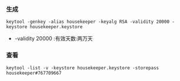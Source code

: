 ### 生成
```
keytool -genkey -alias housekeeper -keyalg RSA -validity 20000 -keystore housekeeper.keystore
```
* -validity 20000 :有效天数:两万天




### 查看
```
keytool -list -v -keystore housekeeper.keystore -storepass housekeeper#767709667
```